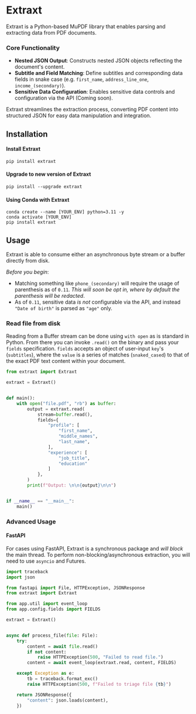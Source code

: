 # Extraxt
Extraxt is a Python-based MuPDF library that enables parsing and extracting data from PDF documents.

### Core Functionality

- **Nested JSON Output**: Constructs nested JSON objects reflecting the document's content.
- **Subtitle and Field Matching**: Define subtitles and corresponding data fields in snake case (e.g. `first_name`, `address_line_one`, `income_(secondary)`).
- **Sensitive Data Configuration**: Enables sensitive data controls and configuration via the API (Coming soon).

Extraxt streamlines the extraction process, converting PDF content into structured JSON for easy data manipulation and integration.


## Installation
#### Install Extraxt
```
pip install extraxt
```

#### Upgrade to new version of Extraxt
```
pip install --upgrade extraxt
```

#### Using Conda with Extraxt
```
conda create --name [YOUR_ENV] python=3.11 -y
conda activate [YOUR_ENV]
pip install extraxt
```

## Usage
Extraxt is able to consume either an asynchronous byte stream or a buffer directly from disk.

_Before you begin_:
- Matching something like `phone_(secondary)` will require the usage of parenthesis as of `0.11`. _This will soon be opt in, where by default the parenthesis will be redacted_.
- As of `0.11`, sensitive data _is not_ configurable via the API, and instead `"Date of birth"` is parsed as `"age"` only.


### Read file from disk
Reading from a Buffer stream can be done using `with open` as is standard in Python. From there you can invoke `.read()` on the binary and pass your `fields` specification. `fields` accepts an object of user-input `key`'s (`subtitles`), where the `value` is a series of matches (`snaked_cased`) to that of the exact PDF text content within your document.

```python
from extraxt import Extraxt

extraxt = Extraxt()


def main():
    with open("file.pdf", "rb") as buffer:
        output = extraxt.read(
            stream=buffer.read(),
            fields={
                "profile": [
                    "first_name",
                    "middle_names",
                    "last_name",
                ],
                "experience": [
                    "job_title",
                    "education"
                ]
            },
        )
        print(f"Output: \n\n{output}\n\n")


if __name__ == "__main__":
    main()
```

### Advanced Usage
#### FastAPI

For cases using FastAPI, Extraxt is a synchronous package and _will block_ the main thread.
To perform non-blocking/asynchronous extraction, you will need to use `asyncio` and Futures.

```python
import traceback
import json

from fastapi import File, HTTPException, JSONResponse
from extraxt import Extraxt

from app.util import event_loop
from app.config.fields import FIELDS

extraxt = Extraxt()


async def process_file(file: File):
    try:
        content = await file.read()
        if not content:
            raise HTTPException(500, "Failed to read file.")
        content = await event_loop(extraxt.read, content, FIELDS)

    except Exception as e:
        tb = traceback.format_exc()
        raise HTTPException(500, f"Failed to triage file {tb}")

    return JSONResponse({
        "content": json.loads(content),
    })
```
